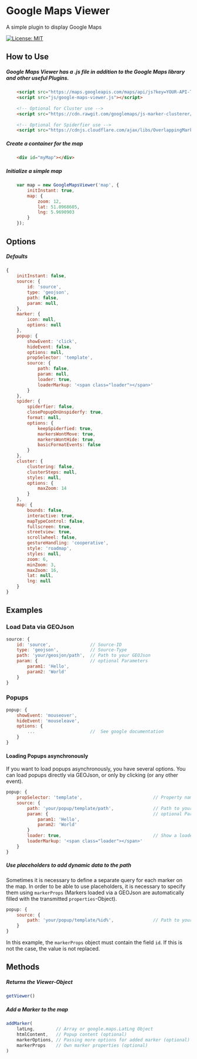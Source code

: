 # Google Maps Viewer
A simple plugin to display Google Maps

[![License: MIT](https://img.shields.io/badge/License-MIT-yellow.svg)](https://github.com/doishub/google-maps-viewer/blob/master/LICENSE)

## How to Use
##### Google Maps Viewer has a .js file in addition to the Google Maps library and other useful Plugins.
```html
    <script src="https://maps.googleapis.com/maps/api/js?key=YOUR-API-TOKEN&callback=onGoogleMapsApiReady" async></script>
    <script src="js/google-maps-viewer.js"></script>
    
    <!-- Optional for Cluster use -->
    <script src="https://cdn.rawgit.com/googlemaps/js-marker-clusterer/gh-pages/src/markerclusterer.js"></script>
    
    <!-- Optional for Spiderfier use -->
    <script src="https://cdnjs.cloudflare.com/ajax/libs/OverlappingMarkerSpiderfier/1.0.3/oms.min.js"></script>
```

##### Create a container for the map
```html
    <div id="myMap"></div>
```

##### Initialize a simple map
 ```javascript
     var map = new GoogleMapsViewer('map', {
         initInstant: true,
         map: {
             zoom: 12,
             lat: 51.0968605,
             lng: 5.9690903
         }
     });
 ```
 
## Options
##### Defaults
```javascript
{
    initInstant: false,
    source: {
        id: 'source',
        type: 'geojson',
        path: false,
        param: null,
    },
    marker: {
        icon: null,
        options: null
    },
    popup: {
        showEvent: 'click',
        hideEvent: false,
        options: null,
        propSelector: 'template',
        source: {
            path: false,
            param: null,
            loader: true,
            loaderMarkup: '<span class="loader"></span>'
        }
    },
    spider: {
        spiderfier: false,
        closePopupOnUnspiderfy: true,
        format: null,
        options: {
            keepSpiderfied: true,
            markersWontMove: true,
            markersWontHide: true,
            basicFormatEvents: false
        }
    },
    cluster: {
        clustering: false,
        clusterSteps: null,
        styles: null,
        options: {
            maxZoom: 14
        }
    },
    map: {
        bounds: false,
        interactive: true,
        mapTypeControl: false,
        fullscreen: true,
        streetview: true,
        scrollwheel: false,
        gestureHandling: 'cooperative',
        style: 'roadmap',
        styles: null,
        zoom: 6,
        minZoom: 3,
        maxZoom: 16,
        lat: null,
        lng: null
    }
}
```

## Examples
### Load Data via GEOJson
```javascript
source: {
    id: 'source',               // Source-ID
    type: 'geojson',            // Source-Type
    path: 'your/geosjon/path',  // Path to your GEOJson 
    param: {                    // optional Parameters
        param1: 'Hello',
        param2: 'World'
    }
}
``` 

### Popups
```javascript
popup: {
    showEvent: 'mouseover', 
    hideEvent: 'mouseleave',
    options: {
        ...                     //  See google documentation
    }
}
```

#### Loading Popups asynchronously
If you want to load popups asynchronously, you have several options. You can load popups directly via GEOJson, or only by clicking (or any other event).
```javascript
popup: {
    propSelector: 'template',                           // Property name to define from which field the content of a popup is read (asynchronous only) 
    source: {
        path: 'your/popup/template/path',               // Path to your HTML content
        param: {                                        // optional Parameters
            param1: 'Hello',
            param2: 'World'
        }
        loader: true,                                   // Show a loader while loading
        loaderMarkup: '<span class="loader"></span>'
    }
}
```

##### Use placeholders to add dynamic data to the path
Sometimes it is necessary to define a separate query for each marker on the map. In order to be able to use placeholders, it is necessary to specify them using `markerProps` (Markers loaded via a GEOJson are automatically filled with the transmitted `properties`-Object).
```javascript
popup: { 
    source: {
        path: 'your/popup/template/%id%',               // Path to your HTML content with placeholder
    }
}
```
In this example, the `markerProps` object must contain the field `id`. If this is not the case, the value is not replaced.

## Methods

##### Returns the Viewer-Object
```javascript
getViewer()
```

##### Add a Marker to the map 
```javascript
addMarker(
    latLng,        // Array or google.maps.LatLng Object
    htmlContent,   // Popup content (optional)
    markerOptions, // Passing more options for added marker (optional)
    markerProps    // Own marker properties (optional)
)
```